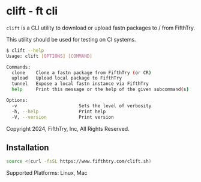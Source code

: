 # clift - ft cli

`clift` is a CLI utility to download or upload fastn packages to / from FifthTry.

This utility should be used for testing on CI systems.

```sh
$ clift --help
Usage: clift [OPTIONS] [COMMAND]

Commands:
  clone    Clone a fastn package from FifthTry (or CR)
  upload   Upload local package to FifthTry
  tunnel   Expose a local fastn instance via FifthTry
  help     Print this message or the help of the given subcommand(s)

Options:
  -v                       Sets the level of verbosity
  -h, --help               Print help
  -V, --version            Print version
```

Copyright 2024, FifthTry, Inc, All Rights Reserved.

## Installation

```sh
source <(curl -fsSL https://www.fifthtry.com/clift.sh)
```

Supported Platforms: Linux, Mac
